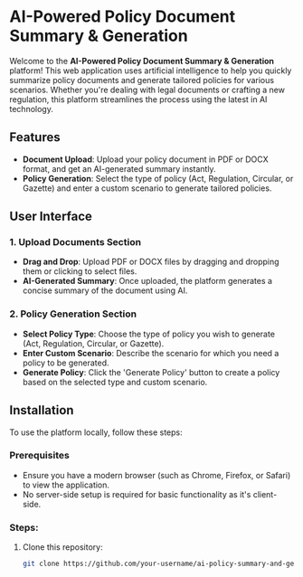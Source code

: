 # AI-Powered Policy Document Summary & Generation

Welcome to the **AI-Powered Policy Document Summary & Generation** platform! This web application uses artificial intelligence to help you quickly summarize policy documents and generate tailored policies for various scenarios. Whether you're dealing with legal documents or crafting a new regulation, this platform streamlines the process using the latest in AI technology.

## Features

- **Document Upload**: Upload your policy document in PDF or DOCX format, and get an AI-generated summary instantly.
- **Policy Generation**: Select the type of policy (Act, Regulation, Circular, or Gazette) and enter a custom scenario to generate tailored policies.

## User Interface

### 1. **Upload Documents Section**
- **Drag and Drop**: Upload PDF or DOCX files by dragging and dropping them or clicking to select files.
- **AI-Generated Summary**: Once uploaded, the platform generates a concise summary of the document using AI.

### 2. **Policy Generation Section**
- **Select Policy Type**: Choose the type of policy you wish to generate (Act, Regulation, Circular, or Gazette).
- **Enter Custom Scenario**: Describe the scenario for which you need a policy to be generated.
- **Generate Policy**: Click the 'Generate Policy' button to create a policy based on the selected type and custom scenario.

## Installation

To use the platform locally, follow these steps:

### Prerequisites
- Ensure you have a modern browser (such as Chrome, Firefox, or Safari) to view the application.
- No server-side setup is required for basic functionality as it's client-side.

### Steps:
1. Clone this repository:
   ```bash
   git clone https://github.com/your-username/ai-policy-summary-and-generation.git
